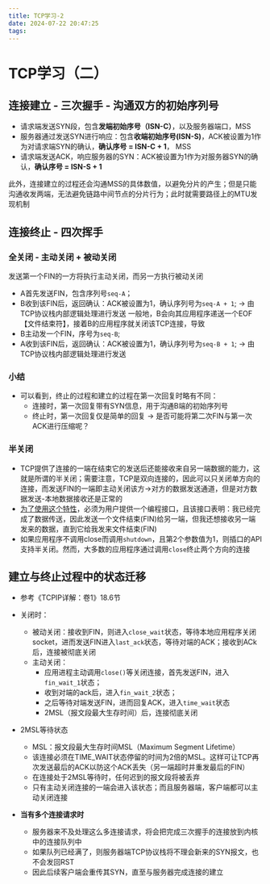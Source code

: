 ```yaml
---
title: TCP学习-2
date: 2024-07-22 20:47:25
tags:
---
```


# TCP学习（二）

## 连接建立 - 三次握手 - 沟通双方的初始序列号
* 请求端发送SYN段，包含**发端初始序号（ISN-C）**，以及服务器端口，MSS
* 服务器通过发送SYN进行响应：包含**收端初始序号(ISN-S)**，ACK被设置为1作为对请求端SYN的确认，**确认序号 = ISN-C + 1**， MSS
* 请求端发送ACK，响应服务器的SYN：ACK被设置为1作为对服务器SYN的确认，**确认序号 = ISN-S + 1**

此外，连接建立的过程还会沟通MSS的具体数值，以避免分片的产生；但是只能沟通收发两端，无法避免链路中间节点的分片行为；此时就需要路径上的MTU发现机制

## 连接终止 - 四次挥手

### 全关闭 - 主动关闭 + 被动关闭
发送第一个FIN的一方将执行主动关闭，而另一方执行被动关闭
* A首先发送FIN，包含序列号`seq-A`；
* B收到该FIN后，返回确认：ACK被设置为1，确认序列号为`seq-A + 1`;    -> 由TCP协议栈内部逻辑处理进行发送
一般地，B会向其应用程序递送一个EOF【文件结束符】，接着B的应用程序就关闭该TCP连接，导致
* B主动发一个FIN，序号为`seq-B`;
* A收到该FIN后，返回确认：ACK被设置为1，确认序列号为`seq-B + 1`;    -> 由TCP协议栈内部逻辑处理进行发送

### 小结
* 可以看到，终止的过程和建立的过程在第一次回复时略有不同：
    * 连接时，第一次回复带有SYN信息，用于沟通B端的初始序列号
    * 终止时，第一次回复仅是简单的回复 -> 是否可能将第二次FIN与第一次ACK进行压缩呢？ 

### 半关闭
* TCP提供了连接的一端在结束它的发送后还能接收来自另一端数据的能力，这就是所谓的半关闭；需要注意，TCP是双向连接的，因此可以只关闭单方向的连接，而发送FIN的一端即主动关闭该方->对方的数据发送通道，但是对方数据发送-本地数据接收还是正常的
* <u>为了使用这个特性</u>，必须为用户提供一个编程接口，且该接口表明：我已经完成了数据传送，因此发送一个文件结束(FIN)给另一端，但我还想接收另一端发来的数据，直到它给我发来文件结束(FIN)
* 如果应用程序不调用close而调用`shutdown`，且第2个参数值为1，则插口的API支持半关闭。然而，大多数的应用程序通过调用`close`终止两个方向的连接

## 建立与终止过程中的状态迁移
* 参考《TCPIP详解：卷1》18.6节
* 关闭时：
    * 被动关闭：接收到FIN，则进入`close_wait`状态，等待本地应用程序关闭socket，进而发送FIN进入`last_ack`状态，等待对端的ACK；接收到ACk后，连接被彻底关闭
    * 主动关闭：
        - 应用进程主动调用`close()`等关闭连接，首先发送FIN，进入`fin_wait_1`状态；
        - 收到对端的ack后，进入`fin_wait_2`状态；
        - 之后等待对端发送FIN，进而回复ACK，进入`time_wait`状态
        - 2MSL（报文段最大生存时间）后，连接彻底关闭
* 2MSL等待状态
    - MSL：报文段最大生存时间MSL（Maximum Segment Lifetime）
    - 该连接必须在TIME_WAIT状态停留的时间为2倍的MSL。这样可让TCP再次发送最后的ACK以防这个ACK丢失（另一端超时并重发最后的FIN）
    - 在连接处于2MSL等待时，任何迟到的报文段将被丢弃
    - 只有主动关闭连接的一端会进入该状态；而且服务器端，客户端都可以主动关闭连接

* **当有多个连接请求时**
    * 服务器来不及处理这么多连接请求，将会把完成三次握手的连接放到内核中的连接队列中
    * 如果队列已经满了，则服务器端TCP协议栈将不理会新来的SYN报文，也不会发回RST
    * 因此后续客户端会重传其SYN，直至与服务器完成连接的建立
